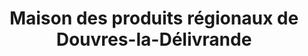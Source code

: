 ---
title: "Maison des produits régionaux de Douvres-la-Délivrande"
url: /douvres-la-delivrande/maison-des-produits-regionaux-de-douvres-la-delivrande/
shop: charcuterie
---